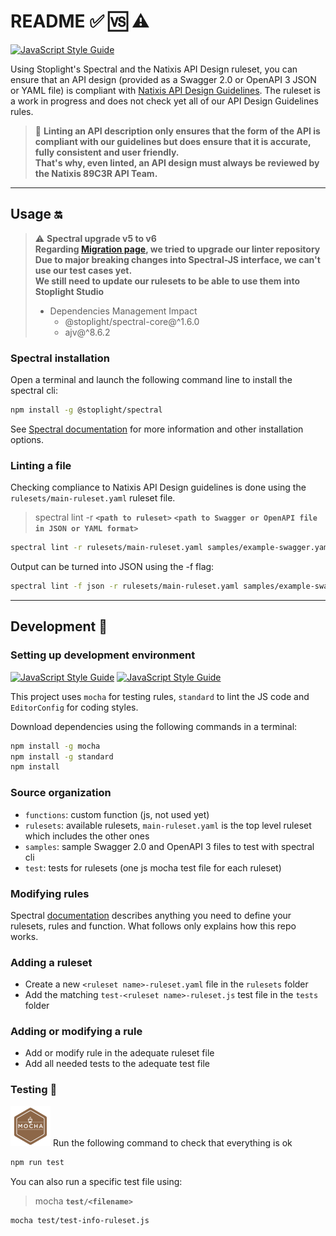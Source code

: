 <!--
 Copyright 2019-2022 Groupe BPCE

 Licensed under the Apache License, Version 2.0 (the License);
 you may not use this file except in compliance with the License.
 You may obtain a copy of the License at

 http://www.apache.org/licenses/LICENSE-2.0

 Unless required by applicable law or agreed to in writing, software
 distributed under the License is distributed on an AS IS BASIS,
 WITHOUT WARRANTIES OR CONDITIONS OF ANY KIND, either express or implied.
 See the License for the specific language governing permissions and
 limitations under the License.
-->

# README :white_check_mark: :vs: :warning:

[![JavaScript Style Guide](https://img.shields.io/badge/code_style-standard-brightgreen.svg)](https://standardjs.com)

Using Stoplight's Spectral and the Natixis API Design ruleset, you can ensure that an API design (provided as a Swagger 2.0 or OpenAPI 3 JSON or YAML file) is compliant with [Natixis API Design Guidelines](https://confluence.mycloud.intranatixis.com/display/EAPI89C3R/API+REST+-+Design+Guidelines). The ruleset is a work in progress and does not check yet all of our API Design Guidelines rules.

> :red_circle: **Linting an API description only ensures that the form of the API is compliant with our guidelines but does ensure that it is accurate, fully consistent and user friendly.**  
**That's why, even linted, an API design must always be reviewed by the Natixis 89C3R API Team.**

----------

## Usage :on:

> :warning: **Spectral upgrade v5 to v6**  
> **Regarding [Migration page](https://meta.stoplight.io/docs/spectral/ZG9jOjg2MDIwMDM-spectral-v5-to-v6-migration-guide#general), we tried to upgrade our linter repository**  
> **Due to major breaking changes into Spectral-JS interface, we can't use our test cases yet.**  
> **We still need to update our rulesets to be able to use them into Stoplight Studio**  
>
> - Dependencies Management Impact
>   - @stoplight/spectral-core@^1.6.0
>   - ajv@^8.6.2

### Spectral installation

Open a terminal and launch the following command line to install the spectral cli:

```sh
npm install -g @stoplight/spectral
```

See [Spectral documentation](https://stoplight.io/p/docs/gh/stoplightio/spectral/docs/getting-started/installation.md) for more information and other installation options.

### Linting a file

Checking compliance to Natixis API Design guidelines is done using the `rulesets/main-ruleset.yaml` ruleset file.

> spectral lint -r __`<path to ruleset>`__ __`<path to Swagger or OpenAPI file in JSON or YAML format>`__

```sh
spectral lint -r rulesets/main-ruleset.yaml samples/example-swagger.yaml
```

Output can be turned into JSON using the -f flag:

```sh
spectral lint -f json -r rulesets/main-ruleset.yaml samples/example-swagger.yaml
```

----------

## Development :construction_worker:

### Setting up development environment

[![JavaScript Style Guide](https://cdn.rawgit.com/standard/standard/master/badge.svg)](https://github.com/standard/standard) [![JavaScript Style Guide](https://avatars.githubusercontent.com/u/1165674?s=55&v=4)](http://editorconfig.org/)

This project uses `mocha` for testing rules, `standard` to lint the JS code and `EditorConfig` for coding styles.

Download dependencies using the following commands in a terminal:

```sh
npm install -g mocha
npm install -g standard
npm install
```

### Source organization

- `functions`: custom function (js, not used yet)
- `rulesets`: available rulesets, `main-ruleset.yaml` is the top level ruleset which includes the other ones
- `samples`: sample Swagger 2.0 and OpenAPI 3 files to test with spectral cli
- `test`: tests for rulesets (one js mocha test file for each ruleset)

### Modifying rules

Spectral [documentation](https://stoplight.io/p/docs/gh/stoplightio/spectral/README.md) describes anything you need to define your rulesets, rules and function.
What follows only explains how this repo works.

### Adding a ruleset

- Create a new `<ruleset name>-ruleset.yaml` file in the `rulesets` folder
- Add the matching `test-<ruleset name>-ruleset.js` test file in the `tests` folder

### Adding or modifying a rule

- Add or modify rule in the adequate ruleset file
- Add all needed tests to the adequate test file

### Testing :passport_control:

[![JavaScript Mocha Test](https://raw.githubusercontent.com/mochajs/mocha/master/assets/mocha-logo-64.png)](https://github.com/mochajs/mocha)
Run the following command to check that everything is ok

```sh
npm run test
```

You can also run a specific test file using:

> mocha __`test/<filename>`__

```sh
mocha test/test-info-ruleset.js
```
